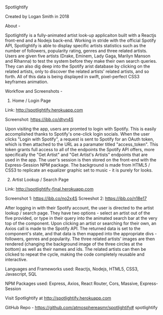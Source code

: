 Spotlightify

Created by Logan Smith in 2018

About -

Spotlightify is a fully-animated artist look-up applicaiton built with a Reactjs front-end and a Nodejs back-end. Working in stride with the official Spotify API, Spotlightify is able to display specific artists statistics such as the number of followers, popularity rating, genres and three related artists. Users are given five artists (Drake, Eminem, Lady Gaga, Marilyn Manson and Rihanna) to test the system before they make their own search queries. They can also dig deep into the Spotify arist database by clicking on the related artists, only to discover the related artists' related artists, and so forth. All of this data is being displayed in swift, pixel-perfect CSS3 keyframes animation.

Workflow and Screenshots -

1. Home / Login Page

Link: http://spotlightify.herokuapp.com

Screenshot: https://ibb.co/dtyn4S

Upon visiting the app, users are promted to login with Spotify. This is easily accomplished thanks to Spotify's one-click login socials. When the user clicks "Login with Spotify", a request is sent to Spotify for an OAuth token, which is then attached to the URL as a paramater titled "access_token". This token grants full access to all of the endpoints the Spotify API offers, more specifically the "Get Artist" and "Get Artist's Artists" endpoints that are used in the app. The user's session is then stored on the front-end with the Express-Session NPM package. The background is made from HTML5 / CSS3 to replicate an equalizer graphic set to music - it is purely for looks.

2. Artist Lookup / Search Page

Link: http://spotlightify-final.herokuapp.com

Screenshot 1: https://ibb.co/no2x4S
Screeshot 2: https://ibb.co/n18e17

After logging in with their Spotify account, the user is directed to the artist lookup / search page. They have two options - select an artist out of the five provided, or type in their query into the animated search bar at the very top of the component. Upon clicking an artist or searching for their own, an Axios call is made to the Spotify API. The returned data is set to the component's state, and that data is then mapped into the appropriate divs - followers, genres and popularity. The three related artists' images are then rendered (changing the background image of the three circles at the bottom) as well as their names and ids. The related artists can then be clicked to repeat the cycle, making the code completely reusable and interactive.

Languages and Frameworks used: Reactjs, Nodejs, HTML5, CSS3, Javascript, SQL

NPM Packages used: Express, Axios, React Router, Cors, Massive, Express-Session

Visit Spotlightify at http://spotlightify.herokuapp.com

GitHub Repo - https://github.com/atmosphereasmr/spotlightify# spotlightify